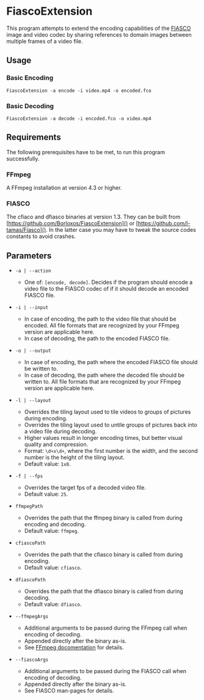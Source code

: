 # FiascoExtension

This program attempts to extend the encoding capabilities of the [FIASCO](https://github.com/l-tamas/Fiasco) image and
video codec by sharing references to domain images between multiple frames of a video file.

## Usage

### Basic Encoding

```shell
FiascoExtension -a encode -i video.mp4 -o encoded.fco
```

### Basic Decoding

```shell
FiascoExtension -a decode -i encoded.fco -o video.mp4
```

## Requirements

The following prerequisites have to be met, to run this program successfully.

### FFmpeg

A FFmpeg installation at version 4.3 or higher.

### FIASCO

The cfiaco and dfiasco binaries at version 1.3. They can be built from [https://github.com/Borloxos/FiascoExtension]()
or [https://github.com/l-tamas/Fiasco](). In the latter case you may have to tweak the source codes constants to
avoid crashes.

## Parameters

- `-a | --action`
    - One of: `[encode, decode]`. Decides if the program should encode a video file to the FIASCO codec of if it should
      decode an encoded FIASCO file.

- `-i | --input`
    - In case of encoding, the path to the video file that should be encoded. All file formats that are recognized by
      your FFmpeg version are applicable here.
    - In case of decoding, the path to the encoded FIASCO file.

- `-o | --output`
    - In case of encoding, the path where the encoded FIASCO file should be written to.
    - In case of decoding, the path where the decoded file should be written to. All file formats that are recognized by
      your FFmpeg version are applicable here.

- `-l | --layout`
    - Overrides the tiling layout used to tile videos to groups of pictures during encoding.
    - Overrides the tiling layout used to untile groups of pictures back into a video file during decoding.
    - Higher values result in longer encoding times, but better visual quality and compression.
    - Format: `\d+x\d+`, where the first number is the width, and the second number is the height of the tiling layout.
    - Default value: `1x8`.

- `-f | --fps`
    - Overrides the target fps of a decoded video file.
    - Default value: `25`.

- `ffmpegPath`
    - Overrides the path that the ffmpeg binary is called from during encoding and decoding.
    - Default value: `ffmpeg`.

- `cfiascoPath`
    - Overrides the path that the cfiasco binary is called from during encoding.
    - Default value: `cfiasco`.

- `dfiascoPath`
    - Overrides the path that the dfiasco binary is called from during decoding.
    - Default value: `dfiasco`.

- `--ffmpegArgs`
    - Additional arguments to be passed during the FFmpeg call when encoding of decoding.
    - Appended directly after the binary as-is.
    - See [FFmpeg docomentation](https://ffmpeg.org/ffmpeg.html) for details.

- `--fiascoArgs`
    - Additional arguments to be passed during the FIASCO call when encoding of decoding.
    - Appended directly after the binary as-is.
    - See FIASCO man-pages for details.